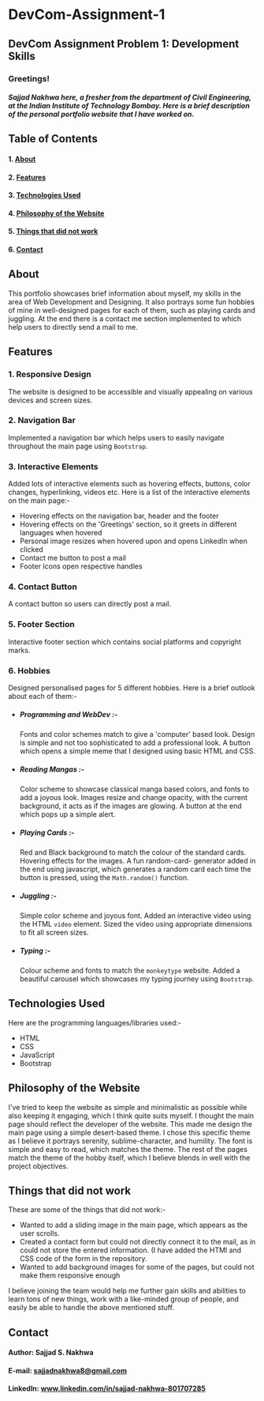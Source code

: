# DevCom-Assignment-1
## DevCom Assignment Problem 1: Development Skills
### Greetings!
##### Sajjad Nakhwa here, a fresher from the department of Civil Engineering, at the Indian Institute of Technology Bombay. Here is a brief description of the personal portfolio website that I have worked on.

## Table of Contents 
#### 1. [About](#about)
#### 2. [Features](#features)
#### 3. [Technologies Used](#technologies-used)
#### 4. [Philosophy of the Website](#philosophy-of-the-website)
#### 5. [Things that did not work](#things-that-did-not-work)
#### 6. [Contact](#contact)

## About 
This portfolio showcases brief information about myself, my skills in the area of Web Development and Designing. It also portrays some fun hobbies of mine in well-designed pages for each of them, such as playing cards and juggling. At the end there is a contact me section implemented to which help users to directly send a mail to me. 
## Features
### 1. Responsive Design
The website is designed to be accessible and visually appealing on various devices and screen sizes.
### 2. Navigation Bar
Implemented a navigation bar which helps users to easily navigate throughout the main page using `Bootstrap`.
### 3. Interactive Elements
Added lots of interactive elements such as hovering effects, buttons, color changes, hyperlinking, videos etc. 
Here is a list of the interactive elements on the main page:-
- Hovering effects on the navigation bar, header and the footer
- Hovering effects on the 'Greetings' section, so it greets in different languages when hovered
- Personal image resizes when hovered upon and opens LinkedIn when clicked
- Contact me button to post a mail
- Footer Icons open respective handles
### 4. Contact Button
A contact button so users can directly post a mail.
### 5. Footer Section
Interactive footer section which contains social platforms and copyright marks.
### 6. Hobbies
Designed personalised pages for 5 different hobbies. Here is a brief outlook about each of them:-
- ##### Programming and WebDev :- 
  Fonts and color schemes match to give a 'computer' based look. Design is simple and not too sophisticated to add a       professional look. A button which opens a simple meme that I designed using basic HTML and CSS.
- ##### Reading Mangas :-
  Color scheme to showcase classical manga based colors, and fonts to add a joyous look. Images resize and change opacity, with the current background, it acts as if the images are glowing. A button at the end which pops up a simple alert.
- ##### Playing Cards :-
  Red and Black background to match the colour of the standard cards. Hovering effects for the images. A fun random-card- generator added in the end using javascript, which generates a random card each time the button is pressed, using the `Math.random()` function.
- ##### Juggling :-
  Simple color scheme and joyous font. Added an interactive video using the HTML `video` element. Sized the video using appropriate dimensions to fit all screen sizes.
- ##### Typing :-
  Colour scheme and fonts to match the `monkeytype` website. Added a beautiful carousel which showcases my typing journey using `Bootstrap`.
## Technologies Used
Here are the programming languages/libraries used:-
- HTML
- CSS
- JavaScript
- Bootstrap
## Philosophy of the Website
I've tried to keep the website as simple and minimalistic as possible while also keeping it engaging, which I think quite suits myself. I thought the main page should reflect the developer of the website. This made me design the main page using a simple desert-based theme. I chose this specific theme as I believe it portrays serenity, sublime-character, and humility. The font is simple and easy to read, which matches the theme. The rest of the pages match the theme of the hobby itself, which I believe blends in well with the project objectives.
## Things that did not work
These are some of the things that did not work:-
- Wanted to add a sliding image in the main page, which appears as the user scrolls.
- Created a contact form but could not directly connect it to the mail, as in could not store the entered information. (I have added the HTMl and CSS code of the form in the repository.
- Wanted to add background images for some of the pages, but could not make them responsive enough

I believe joining the team would help me further gain skills and abilities to learn tons of new things, work with a like-minded group of people, and easily be able to handle the above mentioned stuff.
## Contact
#### Author: Sajjad S. Nakhwa
#### E-mail: sajjadnakhwa8@gmail.com
#### LinkedIn: www.linkedin.com/in/sajjad-nakhwa-801707285


